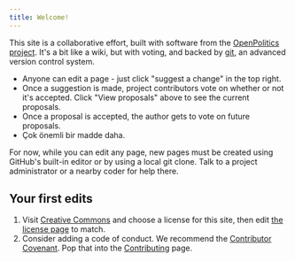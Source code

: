 ```yaml
---
title: Welcome!
---
```


This site is a collaborative effort, built with software from the [OpenPolitics project](https://openpolitics.org.uk). It's a bit like a wiki, but with voting, and backed by [git](https://git-scm.com), an advanced version control system.

* Anyone can edit a page - just click "suggest a change" in the top right.
* Once a suggestion is made, project contributors vote on whether or not it's accepted. Click "View proposals" above to see the current proposals.
* Once a proposal is accepted, the author gets to vote on future proposals.
* Çok önemli bir madde daha.

For now, while you can edit any page, new pages must be created using GitHub's built-in editor or by using a local git clone. Talk to a project administrator or a nearby coder for help there.

## Your first edits

1. Visit [Creative Commons](https://creativecommons.org/) and choose a license for this site, then edit [the license page](license.html) to match.
2. Consider adding a code of conduct. We recommend the [Contributor Covenant](http://contributor-covenant.org/). Pop that into the [Contributing](contributing.html) page.